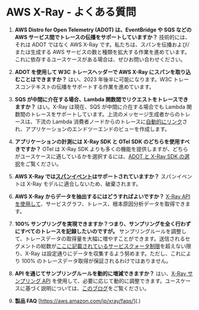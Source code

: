 # AWS X-Ray - よくある質問

1. **AWS Distro for Open Telemetry (ADOT) は、EventBridge や SQS などの AWS サービス間でトレースの伝播をサポートしていますか？**
    技術的には、それは ADOT ではなく AWS X-Ray です。私たちは、スパンを伝播および/または生成する AWS サービスの数と種類を拡大する作業を進めています。これに依存するユースケースがある場合は、ぜひお問い合わせください。

2. **ADOT を使用して W3C トレースヘッダーで AWS X-Ray にスパンを取り込むことはできますか？**
    はい、2023 年後半に可能になります。W3C トレースコンテキストの伝播をサポートする作業を進めています。

3. **SQS が中間に介在する場合、Lambda 関数間でリクエストをトレースできますか？**
    はい。X-Ray は現在、SQS が中間に介在する場合でも Lambda 関数間のトレースをサポートしています。上流のメッセージ生成者からのトレースは、下流の Lambda 消費者ノードからのトレースに[自動的にリンク](https://docs.aws.amazon.com/ja_jp/xray/latest/devguide/xray-services-sqs.html)され、アプリケーションのエンドツーエンドのビューを作成します。

4. **アプリケーションの計測には X-Ray SDK と OTel SDK のどちらを使用すべきですか？**
    OTel は X-Ray SDK よりも多くの機能を提供しますが、どちらがユースケースに適しているかを選択するには、[ADOT と X-Ray SDK の選択](https://docs.aws.amazon.com/ja_jp/xray/latest/devguide/xray-instrumenting-your-app.html)をご覧ください。

5. **AWS X-Ray では[スパンイベント](https://opentelemetry.io/docs/instrumentation/ruby/manual/#add-span-events)はサポートされていますか？**
    スパンイベントは X-Ray モデルに適合しないため、破棄されます。

6. **AWS X-Ray からデータを抽出するにはどうすればよいですか？**
    [X-Ray API を使用して](https://docs.aws.amazon.com/ja_jp/xray/latest/devguide/xray-api-gettingdata.html)、サービスグラフ、トレース、根本原因分析データを取得できます。

7. **100% サンプリングを実現できますか？つまり、サンプリングを全く行わずにすべてのトレースを記録したいのですが。**
    サンプリングルールを調整して、トレースデータの取得量を大幅に増やすことができます。送信されるセグメントの総数が[ここに記載されているサービスクォータ制限](https://docs.aws.amazon.com/ja_jp/general/latest/gr/xray.html)を超えない限り、X-Ray は設定通りにデータを収集するよう努めます。ただし、これにより 100% のトレースデータ取得が保証されるわけではありません。

8. **API を通じてサンプリングルールを動的に増減できますか？**
    はい、[X-Ray サンプリング API](https://docs.aws.amazon.com/ja_jp/xray/latest/devguide/xray-api-sampling.html) を使用して、必要に応じて動的に調整できます。ユースケースに基づく説明については、[このブログ](https://aws.amazon.com/blogs/mt/dynamically-adjusting-x-ray-sampling-rules/)をご覧ください。

9. **製品 FAQ**
    [https://aws.amazon.com/jp/xray/faqs/](.)
